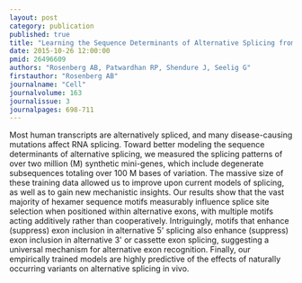 ```yaml
---
layout: post
category: publication
published: true
title: "Learning the Sequence Determinants of Alternative Splicing from Millions of Random Sequences."
date: 2015-10-26 12:00:00
pmid: 26496609
authors: "Rosenberg AB, Patwardhan RP, Shendure J, Seelig G"
firstauthor: "Rosenberg AB"
journalname: "Cell"
journalvolume: 163
journalissue: 3
journalpages: 698-711
---
```


Most human transcripts are alternatively spliced, and many disease-causing mutations affect RNA splicing. Toward better modeling the sequence determinants of alternative splicing, we measured the splicing patterns of over two million (M) synthetic mini-genes, which include degenerate subsequences totaling over 100 M bases of variation. The massive size of these training data allowed us to improve upon current models of splicing, as well as to gain new mechanistic insights. Our results show that the vast majority of hexamer sequence motifs measurably influence splice site selection when positioned within alternative exons, with multiple motifs acting additively rather than cooperatively. Intriguingly, motifs that enhance (suppress) exon inclusion in alternative 5' splicing also enhance (suppress) exon inclusion in alternative 3' or cassette exon splicing, suggesting a universal mechanism for alternative exon recognition. Finally, our empirically trained models are highly predictive of the effects of naturally occurring variants on alternative splicing in vivo.

